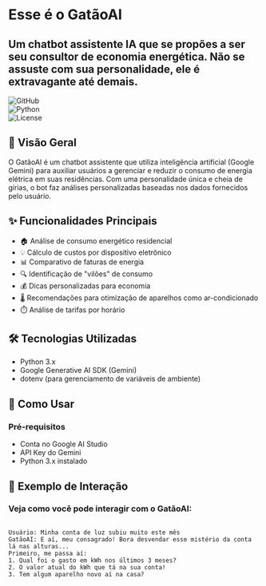# Esse é o GatãoAI
## Um chatbot assistente IA que se propões a ser seu consultor de economia energética. Não se assuste com sua personalidade, ele é extravagante até demais.

![GitHub](https://img.shields.io/badge/status-em%20desenvolvimento-yellowgreen)  
![Python](https://img.shields.io/badge/Python-3.x-blue)  
![License](https://img.shields.io/badge/license-MIT-green)

## 📌 Visão Geral  

O GatãoAI é um chatbot assistente que utiliza inteligência artificial (Google Gemini) para auxiliar usuários a gerenciar e reduzir o consumo de energia elétrica em suas residências. Com uma personalidade única e cheia de gírias, o bot faz análises personalizadas baseadas nos dados fornecidos pelo usuário.

## ✨ Funcionalidades Principais  

- 🏠 Análise de consumo energético residencial  
- 💡 Cálculo de custos por dispositivo eletrônico  
- 📊 Comparativo de faturas de energia  
- 🔍 Identificação de "vilões" de consumo  
- 💰 Dicas personalizadas para economia  
- 🌡️ Recomendações para otimização de aparelhos como ar-condicionado  
- ⏱️ Análise de tarifas por horário  

## 🛠️ Tecnologias Utilizadas  

- Python 3.x  
- Google Generative AI SDK (Gemini)  
- dotenv (para gerenciamento de variáveis de ambiente)  

## 🚀 Como Usar  

### Pré-requisitos  

- Conta no Google AI Studio  
- API Key do Gemini  
- Python 3.x instalado  

## 💬 Exemplo de Interação

### Veja como você pode interagir com o GatãoAI:

```Plaintext

Usuário: Minha conta de luz subiu muito este mês
GatãoAI: E aí, meu consagrado! Bora desvendar esse mistério da conta lá nas alturas... 
Primeiro, me passa aí: 
1. Qual foi o gasto em kWh nos últimos 3 meses? 
2. O valor atual do kWh que tá na sua conta!
3. Tem algum aparelho novo aí na casa?

```
